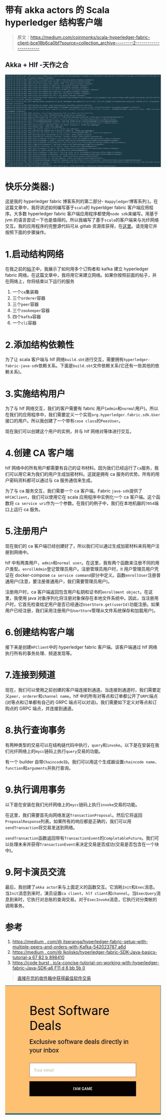 # 带有 akka actors 的 Scala hyperledger 结构客户端

> 原文：<https://medium.com/coinmonks/scala-hyperledger-fabric-client-bce18b6ca0bf?source=collection_archive---------2----------------------->

## Akka + Hlf -天作之合

![](img/65a8e4446cf71afc45990530ff66d82f.png)

# 快乐分类器:)

这是我的 hyperledger fabric 博客系列的第二部分- `Happyledger`博客系列:)。在这篇文章中，我将讲述如何编写基于`scala`的 hyperldger fabric 客户端应用程序。大多数 hyperledger fabric 客户端应用程序都使用`node sdk`来编写。用基于 jvm 的语言尝试一下也是值得的。所以我编写了基于`scala`的客户端来与光纤网络交互。我的应用程序的完整源代码可从 gitlab 资源库获得，在[这里](https://gitlab.com/rahasak-labs/hlf-peez)。请克隆它并按照下面的步骤操作。

# 1.启动结构网络

在我之前的[帖子](/@itseranga/hyperledger-fabric-setup-with-multiple-peers-and-orderers-with-kafka-542023787a6d)中，我展示了如何用多个订购者和 kafka 建立 hyperledger fabric 网络。在这篇文章中，我将用它来建立网络。如果你按照前面的帖子，并在网络上，你将结束以下运行的服务

1.  一个`ca`集装箱
2.  三个`orderer`容器
3.  三个`peer`容器
4.  三个`zookeeper`容器
5.  四个`kafka`容器
6.  一个`cli`容器

# 2.添加结构依赖性

为了让 scala 客户端与 hlf 网络`build.sbt`进行交互，需要拥有`hyperledger-fabric-java-sdk`依赖关系。下面是`build.sbt`文件依赖关系(它还有一些其他的依赖关系)。

# 3.实施结构用户

为了与 hlf 网络交互，我们的客户需要有 fabric 用户(`admin`和`normal`用户)。所以在我们的应用程序中，我们需要定义一个实现`org.hyperledger.fabric.sdk.User`接口的用户。所以我创建了一个带有`case class`的`PeezUser`。

现在我们可以创建这个用户的实例，并与 hlf 网络对等体进行交互。

# 4.创建 CA 客户端

hlf 网络中的所有用户都需要有自己的证书材料。因为我们已经运行了`ca`服务，我们可以用它来为我们的用户生成加密材料。这就是拥有 ca 服务的优势。所有的用户密码资料都可以通过与 ca 服务通信来生成。

为了与 ca 服务交互，我们需要一个 ca 客户端。Fabric `java-sdk`提供了`HFCAClient`，我们可以使用它在 scala 应用程序中实例化一个 ca 客户端。这个函数将 `ca service uri`作为一个参数。在我们的例子中，我们在本地机器的`7054`端口上运行 ca 服务。

# 5.注册用户

现在我们的 ca 客户端已经创建好了，所以我们可以通过生成加密材料来将用户注册到网络中。

hlf 中有两类用户，`admin`和`normal user`。在这里，我有两个函数来注册不同的用户类型。`enrollAdmin`登记管理员用户。注册管理员用户时，it 用户管理员用户凭证在 docker-compose `ca service command`部分中定义。函数`enrollUser`注册普通用户(注意，要注册普通用户，我们需要管理员用户)。

注册用户时，ca 客户端返回包含用户私钥和证书的`enrollment object`。在这里，我使用 java 对象序列化将注册对象保存在本地文件系统中。因此，当注册用户时，它首先检查给定用户是否已经通过`UserStore.get(userId)`功能注册。如果用户已经注册，我们采用注册用户(`UserStore`管理从文件系统保存和加载用户)。

# 6.创建结构客户端

接下来是创建`HFClient`中的 hyperledger fabric 客户端。该客户端通过 hlf 网络执行所有的事务处理、频道发现等。

# 7.连接到频道

现在，我们可以使用之前创建的客户端连接到通道。当连接到通道时，我们需要定义`peer`、`orderer`和`channel name`。hlf 中的所有对等点和订单都公开了`GRPC`端点(对等点和订单都有自己的 GRPC 端点可以对话)。我们需要如下定义对等点和订购点的 GRPC 端点，并连接到通道。

# 8.执行查询事务

有两种类型的交易可以在结构链代码中执行，`query`和`invoke`。以下是在安装在我们光纤网络上的`mycc`链码上执行`query`交易的功能。

有一个 builder 自带`ChaincodeID`。我们可以用这个生成器设置`chaincode name`、`function`和`arguments`并执行查询。

# 9.执行调用事务

以下是在安装在我们光纤网络上的`mycc`链码上执行`invoke`交易的功能。

在这里，我们需要首先向网络发送`TransactionProposal`。然后它将返回`ProposalResponse`列表。如果所有的响应都是正确的，我们可以用`sendTransaction`将交易发送到网络。

`sendTransaction`函数返回带有`TransactionEvent`的`CompletableFuture`。我们可以处理未来并获得`TransactionEvent`来决定交易是否成功(交易是否包含在一个块中)。

# 9.阿卡演员交流

最后，我创建了`akka actor`来与上面定义的函数交互。它消耗`Init`和`Exec`消息。当`Init`消息到来时，演员设置`ca client`、`hlf client`和`channel`。当`ExecQuery`消息到来时，它执行对总账的查询交易。对于`ExecInvoke`消息，它执行对分类帐的调用事务。

# 参考

1.  [https://medium . com/@ itseranga/hyperledger-fabric-setup-with-multiple-peers-and-orders-with-Kafka-542023787 a6d](/@itseranga/hyperledger-fabric-setup-with-multiple-peers-and-orderers-with-kafka-542023787a6d)
2.  [https://medium . com/@ lkolisko/hyperledger-fabric-SDK-Java-basics-tutorial-a 67 B2 b 898410](/@lkolisko/hyperledger-fabric-sdk-java-basics-tutorial-a67b2b898410)
3.  [https://code burst . io/a-concise-tutorial-on-working-with-hyperledger-fabric-Java-SDK-a6 F11 d 8 bb 5b 0](https://codeburst.io/a-concise-tutorial-on-working-with-hyperledger-fabric-java-sdk-a6f11d8bb5b0)

> [直接在您的收件箱中获得最佳软件交易](https://coincodecap.com/?utm_source=coinmonks)

[![](img/7c0b3dfdcbfea594cc0ae7d4f9bf6fcb.png)](https://coincodecap.com/?utm_source=coinmonks)